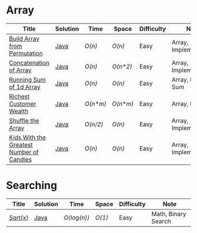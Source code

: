 # Array
|  Title                                                                                                                         | Solution                                                                                                          | Time         | Space                         | Difficulty       | Note                            |
|  ----------------------------------------------------------------------------------------------------------------------------- | ----------------------------------------------------------------------------------------------------------------- | ------------ | ------------------------------| -----------------| --------------------------------|
|  [Build Array from Permutation](https://leetcode.com/problems/build-array-from-permutation/)                                   | [Java](./Arrays/Build-Array-from-Permutation.java)                                                                | _O(n)_       | _O(n)_                        | Easy             | Array, Implementation           |
|  [Concatenation of Array](https://leetcode.com/problems/concatenation-of-array/)                                               | [Java](./Arrays/Concatenation-of-Array.java)                                                                      | _O(n)_       | _O(n*2)_                      | Easy             | Array, Implementation           |
|  [Running Sum of 1d Array](https://leetcode.com/problems/running-sum-of-1d-array/)                                             | [Java](./Arrays/Running-sum-of-1d-array.java)                                                                     | _O(n)_       | _O(n)_                        | Easy             | Array, Prefix Sum               |          
|  [Richest Customer Wealth](https://leetcode.com/problems/richest-customer-wealth/)                                             | [Java](./Arrays/Richest-Customer-Wealth.java)                                                                     | _O(n*m)_     | _O(n*m)_                      | Easy             | Array, Matrix                   |
|  [Shuffle the Array](https://leetcode.com/problems/shuffle-the-array/)                                                         | [Java](./Arrays/Shuffle-the-Array.java)                                                                           | _O(n/2)_     | _O(n)_                        | Easy             | Array, Implementation           |
|  [Kids With the Greatest Number of Candies](https://leetcode.com/problems/kids-with-the-greatest-number-of-candies/)           | [Java](./Arrays/Kids-With-the-Greatest-Number-of-Candies.java)                                                    | _O(n)_       | _O(n)_                        | Easy             | Array, Implementation           |









# Searching
Title                                                                                                                         | Solution                                                                                                          | Time              | Space         | Difficulty           | Note                            |
----------------------------------------------------------------------------------------------------------------------------- | ----------------------------------------------------------------------------------------------------------------- | ------------      | ------------- | ---------------------| --------------------------------|
[Sqrt(x)](https://leetcode.com/problems/sqrtx/)                                                                               | [Java](./Searching/Sqrt(x).java)                                                                                  | _O(log(n))_       | _O(1)_        | Easy                 | Math, Binary Search             |
